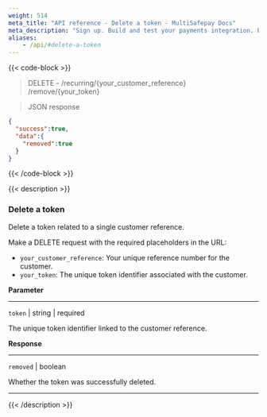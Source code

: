 ```yaml
---
weight: 514
meta_title: "API reference - Delete a token - MultiSafepay Docs"
meta_description: "Sign up. Build and test your payments integration. Explore our products and services. Use our API reference, SDKs, and wrappers. Get support."
aliases: 
    - /api/#delete-a-token
---
```


{{< code-block >}}

> DELETE - /recurring/{your_customer_reference}  
/remove/{your_token}

> JSON response
```json
{
  "success":true,
  "data":{
    "removed":true
  }
}
```

{{< /code-block >}}

{{< description >}}

### Delete a token

Delete a token related to a single customer reference.

Make a DELETE request with the required placeholders in the URL:

- `your_customer_reference`: Your unique reference number for the customer.
- `your_token`: The unique token identifier associated with the customer.

**Parameter**

----------------
`token` | string | required

The unique token identifier linked to the customer reference.  

**Response**

----------------
`removed` | boolean

Whether the token was successfully deleted.

----------------

{{< /description >}}